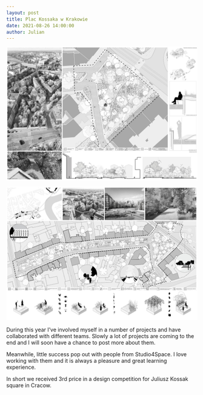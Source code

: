 ```yaml
---
layout: post  
title: Plac Kossaka w Krakowie
date: 2021-08-26 14:00:00
author: Julian
---
```

![Plansza_1](/images/2_Kossak1.jpg)

<!--excerpt-->

![Plansza_2](/images/2_Kossak2.jpg)

During this year I’ve involved myself in a number of projects and have collaborated with different teams. Slowly a lot of projects are coming to the end and I will soon have a chance to post more about them.  

Meanwhile, little success pop out with people from Studio4Space. I love working with them and it is always a pleasure and great learning experience.  

In short we received 3rd price in a design competition for Juliusz Kossak square in Cracow.  

